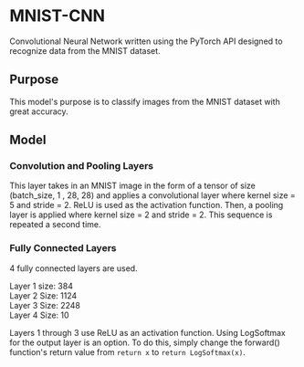 # MNIST-CNN
Convolutional Neural Network written using the PyTorch API designed to recognize data from the MNIST dataset.

## Purpose
This model's purpose is to classify images from the MNIST dataset with great accuracy.

## Model

### Convolution and Pooling Layers
This layer takes in an MNIST image in the form of a tensor of size (batch_size, 1 , 28, 28) and applies a convolutional layer where kernel size = 5 and stride = 2. ReLU is used as the activation function. Then, a pooling layer is applied where kernel size = 2 and stride = 2. This sequence is repeated a second time.

### Fully Connected Layers
4 fully connected layers are used.

Layer 1 size: 384  
Layer 2 Size: 1124  
Layer 3 Size: 2248  
Layer 4 Size: 10  

Layers 1 through 3 use ReLU as an activation function.
Using LogSoftmax for the output layer is an option. To do this, simply change the forward() function's return value from `return x` to `return LogSoftmax(x)`.
